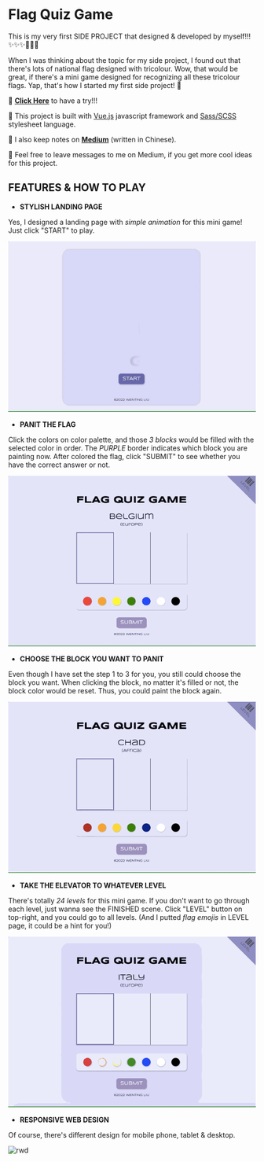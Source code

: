# Flag Quiz Game
This is my very first SIDE PROJECT that designed & developed by myself!!! ✨✨✨👏👏👏

When I was thinking about the topic for my side project, I found out that there's lots of national flag designed with tricolour. Wow, that would be great, if there's a mini game designed for recognizing all these tricolour flags. Yap, that's how I started my first side project! 👀

🌟 **[Click Here](https://wentingliuu.github.io/flag-quiz-game/)** to have a try!!!

🌟 This project is built with [Vue.js](https://vuejs.org/) javascript framework and [Sass/SCSS](https://en.wikipedia.org/wiki/Sass_(stylesheet_language)) stylesheet language.

🌟 I also keep notes on **[Medium](https://wentingliuu.medium.com/%E4%BA%BA%E7%94%9F%E9%A6%96%E6%AC%A1-side-project-%E5%9C%8B%E6%97%97%E7%8C%9C%E7%8C%9C%E6%A8%82-flag-quiz-game-b0d5b4272394)** (written in Chinese).

🌟 Feel free to leave messages to me on Medium, if you get more cool ideas for this project.


## FEATURES & HOW TO PLAY
*  **STYLISH LANDING PAGE**

Yes, I designed a landing page with *simple animation* for this mini game! Just click "START" to play.

![landing page](https://github.com/wentingliuu/flag-quiz-game/blob/main/src/assets/images/flag-landing.gif)

*  **PANIT THE FLAG**

Click the colors on color palette, and those *3 blocks* would be filled with the selected color in order. The *PURPLE* border indicates which block you are painting now. After colored the flag, click "SUBMIT" to see whether you have the correct answer or not.

![paint the flag](https://github.com/wentingliuu/flag-quiz-game/blob/main/src/assets/images/flag-paint.gif)

*  **CHOOSE THE BLOCK YOU WANT TO PANIT**

Even though I have set the step 1 to 3 for you, you still could choose the block you want.
When clicking the block, no matter it's filled or not, the block color would be reset. Thus, you could paint the block again.

![choose the block](https://github.com/wentingliuu/flag-quiz-game/blob/main/src/assets/images/flag-choose.gif)

*  **TAKE THE ELEVATOR TO WHATEVER LEVEL**

There's totally *24 levels* for this mini game. If you don't want to go through each level, just wanna see the FINISHED scene. Click "LEVEL" button on top-right, and you could go to all levels. (And I putted *flag emojis* in LEVEL page, it could be a hint for you!)

![level](https://github.com/wentingliuu/flag-quiz-game/blob/main/src/assets/images/flag-level.gif)

*  **RESPONSIVE WEB DESIGN**

Of course, there's different design for mobile phone, tablet & desktop.

![rwd](https://github.com/wentingliuu/flag-quiz-game/blob/main/src/assets/images/flag-rwd.gif)



